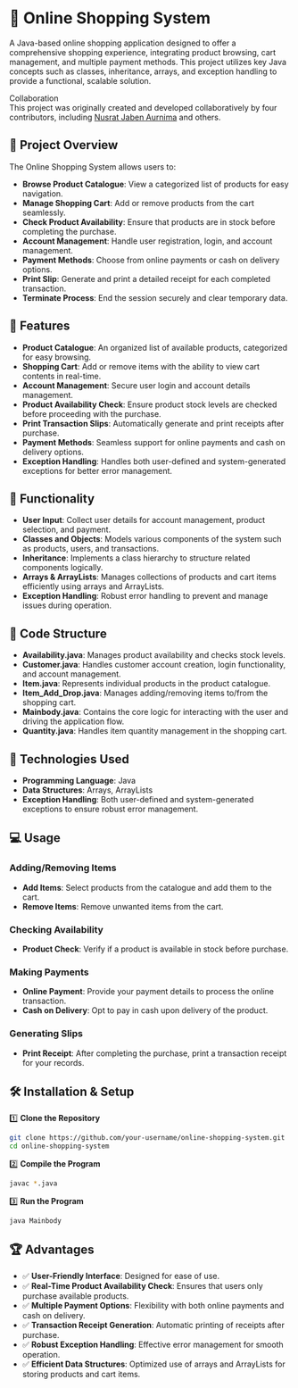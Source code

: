 # 🛒 **Online Shopping System**

A Java-based online shopping application designed to offer a comprehensive shopping experience, integrating product browsing, cart management, and multiple payment methods. This project utilizes key Java concepts such as classes, inheritance, arrays, and exception handling to provide a functional, scalable solution.

Collaboration  
This project was originally created and developed collaboratively by four contributors, including [Nusrat Jaben Aurnima](https://github.com/NusratJabenAurnima) and others.

## 🚀 **Project Overview**

The Online Shopping System allows users to:

- **Browse Product Catalogue**: View a categorized list of products for easy navigation.
- **Manage Shopping Cart**: Add or remove products from the cart seamlessly.
- **Check Product Availability**: Ensure that products are in stock before completing the purchase.
- **Account Management**: Handle user registration, login, and account management.
- **Payment Methods**: Choose from online payments or cash on delivery options.
- **Print Slip**: Generate and print a detailed receipt for each completed transaction.
- **Terminate Process**: End the session securely and clear temporary data.



## 🔹 **Features**

- **Product Catalogue**: An organized list of available products, categorized for easy browsing.
- **Shopping Cart**: Add or remove items with the ability to view cart contents in real-time.
- **Account Management**: Secure user login and account details management.
- **Product Availability Check**: Ensure product stock levels are checked before proceeding with the purchase.
- **Print Transaction Slips**: Automatically generate and print receipts after purchase.
- **Payment Methods**: Seamless support for online payments and cash on delivery options.
- **Exception Handling**: Handles both user-defined and system-generated exceptions for better error management.



## 📜 **Functionality**

- **User Input**: Collect user details for account management, product selection, and payment.
- **Classes and Objects**: Models various components of the system such as products, users, and transactions.
- **Inheritance**: Implements a class hierarchy to structure related components logically.
- **Arrays & ArrayLists**: Manages collections of products and cart items efficiently using arrays and ArrayLists.
- **Exception Handling**: Robust error handling to prevent and manage issues during operation.



## 🧩 **Code Structure**

- **Availability.java**: Manages product availability and checks stock levels.
- **Customer.java**: Handles customer account creation, login functionality, and account management.
- **Item.java**: Represents individual products in the product catalogue.
- **Item_Add_Drop.java**: Manages adding/removing items to/from the shopping cart.
- **Mainbody.java**: Contains the core logic for interacting with the user and driving the application flow.
- **Quantity.java**: Handles item quantity management in the shopping cart.



## 🔧 **Technologies Used**

- **Programming Language**: Java
- **Data Structures**: Arrays, ArrayLists
- **Exception Handling**: Both user-defined and system-generated exceptions to ensure robust error management.



## 💻 **Usage**

### **Adding/Removing Items**
- **Add Items**: Select products from the catalogue and add them to the cart.
- **Remove Items**: Remove unwanted items from the cart.

### **Checking Availability**
- **Product Check**: Verify if a product is available in stock before purchase.

### **Making Payments**
- **Online Payment**: Provide your payment details to process the online transaction.
- **Cash on Delivery**: Opt to pay in cash upon delivery of the product.

### **Generating Slips**
- **Print Receipt**: After completing the purchase, print a transaction receipt for your records.


## 🛠 **Installation & Setup**

1️⃣ **Clone the Repository**

```bash
git clone https://github.com/your-username/online-shopping-system.git
cd online-shopping-system
```

2️⃣ **Compile the Program**

```bash
javac *.java
```

3️⃣ **Run the Program**

```bash
java Mainbody
```


## 🏆 **Advantages**

- ✅ **User-Friendly Interface**: Designed for ease of use.
- ✅ **Real-Time Product Availability Check**: Ensures that users only purchase available products.
- ✅ **Multiple Payment Options**: Flexibility with both online payments and cash on delivery.
- ✅ **Transaction Receipt Generation**: Automatic printing of receipts after purchase.
- ✅ **Robust Exception Handling**: Effective error management for smooth operation.
- ✅ **Efficient Data Structures**: Optimized use of arrays and ArrayLists for storing products and cart items.
